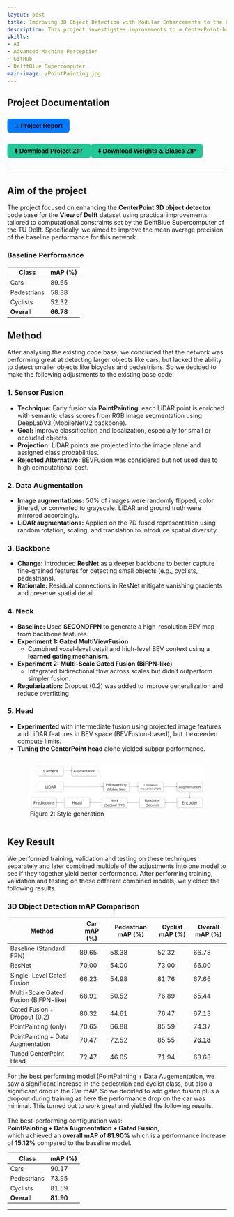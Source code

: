 ```yaml
---
layout: post
title: Improving 3D Object Detection with Modular Enhancements to the CenterPoint Framework (2025)
description: This project investigates improvements to a CenterPoint-based LiDAR 3D object detector on the View of Delft dataset. Key extensions include semantic fusion via PointPainting, data augmentation for both LiDAR and image modalities, and architectural changes such as a multiview fusion neck and dropout. 
skills: 
- AI
- Advanced Machine Perception
- GitHub
- DelftBlue Supercomputer
main-image: /PointPainting.jpg
---
```


## Project Documentation
<div style="display: flex; flex-wrap: wrap; gap: 12px; margin-bottom: 20px;">

  <a href="/assets/AMP_Final_Assignment___My_title.pdf" target="_blank" style="
    background-color: #007bff;
    color: black;
    padding: 8px 16px;
    border-radius: 6px;
    text-decoration: none;
    font-weight: bold;
    font-family: sans-serif;">
    📄 Project Report
  </a>

  <a href="/assets/AMP_Group15_Code_Submission.zip" download style="
    background-color: #20c997;
    color: black;
    padding: 8px 16px;
    border-radius: 6px;
    text-decoration: none;
    font-weight: bold;
    font-family: sans-serif;">
    ⬇️ Download Project ZIP
  </a>
    <a href="/assets/AMP_Group15_Wandb_logs_Final_Detection_Pipeline_PoitPainting_DataAugmentation" download style="
    background-color: #20c997;
    color: black;
    padding: 8px 16px;
    border-radius: 6px;
    text-decoration: none;
    font-weight: bold;
    font-family: sans-serif;">
    ⬇️ Download Weights & Biases ZIP
  </a>



</div>

---

## Aim of the project
The project focused on enhancing the **CenterPoint 3D object detector** code base for the **View of Delft** dataset using practical improvements tailored to computational constraints set by the DelftBlue Supercomputer of the TU Delft. Specifically, we aimed to improve the mean average precision of the baseline performance for this network. 

### **Baseline Performance**

| Class       | mAP (%) |
|-------------|---------|
| Cars        | 89.65   |
| Pedestrians | 58.38   |
| Cyclists    | 52.32   |
| **Overall** | **66.78** |


## Method
After analysing the existing code base, we concluded that the network was performing great at detecting larger objects like cars, but lacked the ability to detect smaller objects like bicycles and pedestrians. So we decided to make the following adjustments to the existing base code:

### 1. Sensor Fusion
- **Technique:** Early fusion via **PointPainting**: each LiDAR point is enriched with semantic class scores from RGB image segmentation using DeepLabV3 (MobileNetV2 backbone).
- **Goal:** Improve classification and localization, especially for small or occluded objects.
- **Projection:** LiDAR points are projected into the image plane and assigned class probabilities.
- **Rejected Alternative:** BEVFusion was considered but not used due to high computational cost.

### 2. Data Augmentation
- **Image augmentations:** 50% of images were randomly flipped, color jittered, or converted to grayscale. LiDAR and ground truth were mirrored accordingly.
- **LiDAR augmentations:** Applied on the 7D fused representation using random rotation, scaling, and translation to introduce spatial diversity.

### 3. Backbone
- **Change:** Introduced **ResNet** as a deeper backbone to better capture fine-grained features for detecting small objects (e.g., cyclists, pedestrians).
- **Rationale:** Residual connections in ResNet mitigate vanishing gradients and preserve spatial detail.

### 4. Neck
- **Baseline:** Used **SECONDFPN** to generate a high-resolution BEV map from backbone features.
- **Experiment 1: Gated MultiViewFusion**
  - Combined voxel-level detail and high-level BEV context using a **learned gating mechanism**.
- **Experiment 2: Multi-Scale Gated Fusion (BiFPN-like)**
  - Integrated bidirectional flow across scales but didn’t outperform simpler fusion.
- **Regularization:** Dropout (0.2) was added to improve generalization and reduce overfitting

### 5. Head
- **Experimented** with intermediate fusion using projected image features and LiDAR features in BEV space (BEVFusion-based), but it exceeded compute limits.
- **Tuning the CenterPoint head** alone yielded subpar performance.

<div style="display: flex; gap: 10px; justify-content: center; align-items: flex-start;">
  


  <figure>
  <img src="/_projects/CenterpointProject/Pipeline.png" alt="Latent vector mixing" width="400">
  <figcaption>Figure 2: Style generation</figcaption>
  </figure>
  
  
</div>


  
## Key Result
We performed training, validation and testing on these techniques separately and later combined multiple of the adjustments into one model to see if they together yield better performance. After performing training, validation and testing on these different combined models, we yielded the following results. 
### **3D Object Detection mAP Comparison**

| Method                                        | Car mAP (%) | Pedestrian mAP (%) | Cyclist mAP (%) | Overall mAP (%) |
|----------------------------------------------|-------------|---------------------|------------------|------------------|
| Baseline (Standard FPN)                      | 89.65       | 58.38               | 52.32            | 66.78            |
| ResNet                                       | 70.00       | 54.00               | 73.00            | 66.00            |
| Single-Level Gated Fusion                    | 66.23       | 54.98               | 81.76            | 67.66            |
| Multi-Scale Gated Fusion (BiFPN-like)        | 68.91       | 50.52               | 76.89            | 65.44            |
| Gated Fusion + Dropout (0.2)                 | 80.32       | 44.61               | 76.47            | 67.13            |
| PointPainting (only)                         | 70.65       | 66.88               | 85.59            | 74.37            |
| PointPainting + Data Augmentation            | 70.47       | 72.52               | 85.55            | **76.18**        |
| Tuned CenterPoint Head                       | 72.47       | 46.05               | 71.94            | 63.68            |

For the best performing model (PointPainting + Data Augementation, we saw a significant increase in the pedestrian and cyclist class, but also a significant drop in the Car mAP. So we decided to add gated fusion plus a dropout during training as here the performance drop on the car was minimal. This turned out to work great and yielded the following results. <br> <br>
The best-performing configuration was:  
**PointPainting + Data Augmentation + Gated Fusion**,  
which achieved an **overall mAP of 81.90%** which is a performance increase of **15.12%** compared to the baseline model.<br>

| Class       | mAP (%) |
|-------------|---------|
| Cars        | 90.17   |
| Pedestrians | 73.95   |
| Cyclists    | 81.59   |
| **Overall** | **81.90** |


---

